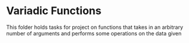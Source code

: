 # Variadic Functions
This folder holds tasks for project on functions that takes in an arbitrary number of arguments and performs some operations on the data given
